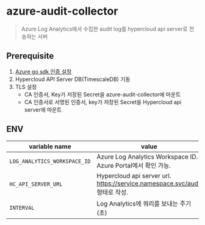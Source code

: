 # azure-audit-collector

> Azure Log Analytics에서 수집한 audit log를 hypercloud api server로 전송하는 서버

## Prerequisite

1. [Azure go sdk 인증 설정](./docs/azure.md)
2. Hypercloud API Server DB(TimescaleDB) 기동
2. TLS 설정
   - CA 인증서, Key가 저장된 Secret을 azure-audit-collector에 마운트 
   - CA 인증서로 서명된 인증서, key가 저장된 Secret을 Hypercloud api server에 마운트

## ENV

|variable name|value
|-|-
|`LOG_ANALYTICS_WORKSPACE_ID`|Azure Log Analytics Workspace ID. Azure Portal에서 확인 가능.
|`HC_API_SERVER_URL`|Hypercloud api server url. https://service.namespace.svc/audit 형태로 작성.
|`INTERVAL`|Log Analytics에 쿼리를 보내는 주기 (초)